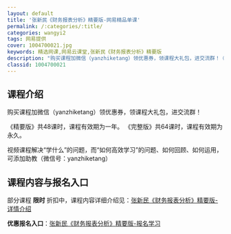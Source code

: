 ```yaml
---
layout: default
title: '张新民《财务报表分析》精要版-网易精品单课'
permalink: /:categories/:title/
categories: wangyi2
tags: 网易提供
cover: 1004700021.jpg
keywords: 精选网课,网易云课堂,张新民《财务报表分析》精要版
description: "购买课程加微信（yanzhiketang）领优惠券，领课程大礼包，进交流群！《精要版》共48课时，课程有效期为一年。《完整版》共64课时，课程有效期为永久。视频课程解决“学什么”的问题，而“"
classid: 1004700021
---
```


## 课程介绍

购买课程加微信（yanzhiketang）领优惠券，领课程大礼包，进交流群！

《精要版》共48课时，课程有效期为一年。
《完整版》共64课时，课程有效期为永久。

视频课程解决“学什么”的问题，而“如何高效学习”的问题、如何回顾、如何运用，可添加助教（微信号：yanzhiketang）

## 课程内容与报名入口

部分课程 **限时** 折扣中，课程内容详细介绍见：[张新民《财务报表分析》精要版-详情介绍](https://study.163.com/course/introduction/1004700021.htm?share=1&shareId=1025206652&utm_campaign=share&utm_medium=iphoneShare&utm_source=&utm_u=1025206652)

**优惠报名入口**：[张新民《财务报表分析》精要版-报名学习](https://study.163.com/course/introduction/1004700021.htm?share=1&shareId=1025206652&utm_campaign=share&utm_medium=iphoneShare&utm_source=&utm_u=1025206652)

